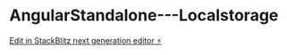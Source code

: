 # AngularStandalone---Localstorage

[Edit in StackBlitz next generation editor ⚡️](https://stackblitz.com/~/github.com/CoderWarrior48/AngularStandalone---Localstorage)